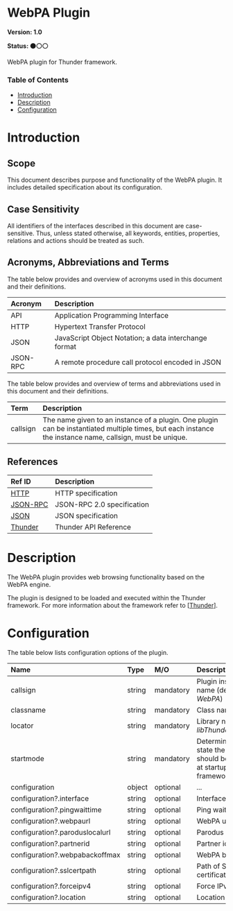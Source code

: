 <!-- Generated automatically, DO NOT EDIT! -->
<a name="head.WebPA_Plugin"></a>
# WebPA Plugin

**Version: 1.0**

**Status: :black_circle::white_circle::white_circle:**

WebPA plugin for Thunder framework.

### Table of Contents

- [Introduction](#head.Introduction)
- [Description](#head.Description)
- [Configuration](#head.Configuration)

<a name="head.Introduction"></a>
# Introduction

<a name="head.Scope"></a>
## Scope

This document describes purpose and functionality of the WebPA plugin. It includes detailed specification about its configuration.

<a name="head.Case_Sensitivity"></a>
## Case Sensitivity

All identifiers of the interfaces described in this document are case-sensitive. Thus, unless stated otherwise, all keywords, entities, properties, relations and actions should be treated as such.

<a name="head.Acronyms,_Abbreviations_and_Terms"></a>
## Acronyms, Abbreviations and Terms

The table below provides and overview of acronyms used in this document and their definitions.

| Acronym | Description |
| :-------- | :-------- |
| <a name="acronym.API">API</a> | Application Programming Interface |
| <a name="acronym.HTTP">HTTP</a> | Hypertext Transfer Protocol |
| <a name="acronym.JSON">JSON</a> | JavaScript Object Notation; a data interchange format |
| <a name="acronym.JSON-RPC">JSON-RPC</a> | A remote procedure call protocol encoded in JSON |

The table below provides and overview of terms and abbreviations used in this document and their definitions.

| Term | Description |
| :-------- | :-------- |
| <a name="term.callsign">callsign</a> | The name given to an instance of a plugin. One plugin can be instantiated multiple times, but each instance the instance name, callsign, must be unique. |

<a name="head.References"></a>
## References

| Ref ID | Description |
| :-------- | :-------- |
| <a name="ref.HTTP">[HTTP](http://www.w3.org/Protocols)</a> | HTTP specification |
| <a name="ref.JSON-RPC">[JSON-RPC](https://www.jsonrpc.org/specification)</a> | JSON-RPC 2.0 specification |
| <a name="ref.JSON">[JSON](http://www.json.org/)</a> | JSON specification |
| <a name="ref.Thunder">[Thunder](https://github.com/WebPlatformForEmbedded/Thunder/blob/master/doc/WPE%20-%20API%20-%20Thunder.docx)</a> | Thunder API Reference |

<a name="head.Description"></a>
# Description

The WebPA plugin provides web browsing functionality based on the WebPA engine.

The plugin is designed to be loaded and executed within the Thunder framework. For more information about the framework refer to [[Thunder](#ref.Thunder)].

<a name="head.Configuration"></a>
# Configuration

The table below lists configuration options of the plugin.

| Name | Type | M/O | Description |
| :-------- | :-------- | :-------- | :-------- |
| callsign | string | mandatory | Plugin instance name (default: *WebPA*) |
| classname | string | mandatory | Class name: *WebPA* |
| locator | string | mandatory | Library name: *libThunderWebPA.so* |
| startmode | string | mandatory | Determines in which state the plugin should be moved to at startup of the framework |
| configuration | object | optional | *...* |
| configuration?.interface | string | optional | Interface |
| configuration?.pingwaittime | string | optional | Ping waittime timout |
| configuration?.webpaurl | string | optional | WebPA url |
| configuration?.paroduslocalurl | string | optional | Parodus local url |
| configuration?.partnerid | string | optional | Partner id |
| configuration?.webpabackoffmax | string | optional | WebPA backoff max |
| configuration?.sslcertpath | string | optional | Path of SSL certification |
| configuration?.forceipv4 | string | optional | Force IPv4 |
| configuration?.location | string | optional | Location |


